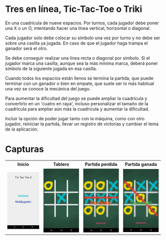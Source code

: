 <h1>Tres en línea, Tic-Tac-Toe o Triki</h1>

En una cuadrícula de nueve espacios. Por turnos, cada jugador debe poner una X o un O, intentando hacer una línea vertical, horizontal o diagonal.

Cada jugador solo debe colocar su símbolo una vez por turno y no debe ser sobre una casilla ya jugada. En caso de que el jugador haga trampa el ganador será el otro.

Se debe conseguir realizar una línea recta o diagonal por símbolo. Si el jugador marca una casilla, aunque sea la más mínima marca, deberá poner símbolo de la siguiente jugada en esa casilla.

Cuando todos los espacios están llenos se termina la partida, que puede terminar con un ganador o bien en empate, que suele ser lo más habitual una vez se conoce la mecánica del juego.

Para aumentar la dificultad del juego se puede ampliar la cuadrícula y convertirlo en un 'cuatro en raya', incluso personalizar el tamaño de la cuadrícula para ampliar aún más la cuadricula y aumentar la dificultad.

Incluir la opción de poder jugar tanto con la máquina, como con otro jugador, reiniciar la partida, llevar un registro de victorias y cambiar el tema de la aplicación.

<h1>Capturas</h1>
<table style="width:100%">
  <tr>
    <th>Inicio</th>
    <th>Tablero</th> 
    <th>Partida perdida</th>
    <th>Partida ganada</th>
  </tr>
  <tr>
    <td><img src="https://github.com/Aztrarok/MyApplication3/blob/master/Screenshot_1525805339.png"></td>
    <td><img src="https://github.com/Aztrarok/MyApplication3/blob/master/Screenshot_1525805749.png"></td>
    <td><img src="https://github.com/Aztrarok/MyApplication3/blob/master/Screenshot_1525805761.png"></td>
    <td><img src="https://github.com/Aztrarok/MyApplication3/blob/master/Screenshot_1525805780.png"></td>
  </tr>
</table>
